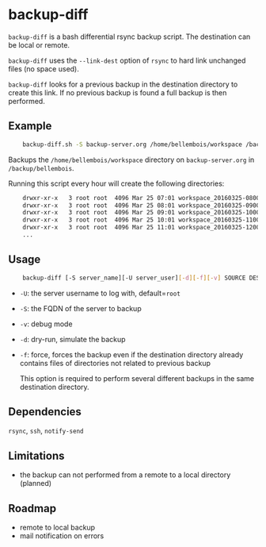 # backup-diff

`backup-diff` is a bash differential rsync backup script. The destination can be local or remote.

`backup-diff` uses the `--link-dest` option of `rsync` to hard link unchanged files (no space used).

`backup-diff` looks for a previous backup in the destination directory to create this link. If no previous backup is found a full backup is then performed.

## Example

```bash
    backup-diff.sh -S backup-server.org /home/bellembois/workspace /backup/bellembois
```

Backups the `/home/bellembois/workspace` directory on `backup-server.org` in `/backup/bellembois`.

Running this script every hour will create the following directories:

```bash
    drwxr-xr-x   3 root root  4096 Mar 25 07:01 workspace_20160325-080001
    drwxr-xr-x   3 root root  4096 Mar 25 08:01 workspace_20160325-090001
    drwxr-xr-x   3 root root  4096 Mar 25 09:01 workspace_20160325-100001
    drwxr-xr-x   3 root root  4096 Mar 25 10:01 workspace_20160325-110001
    drwxr-xr-x   3 root root  4096 Mar 25 11:01 workspace_20160325-120001
    ...
```

## Usage

```bash
    backup-diff [-S server_name][-U server_user][-d][-f][-v] SOURCE DESTINATION
```
- `-U`: the server username to log with, default=`root`
- `-S`: the FQDN of the server to backup
- `-v`: debug mode
- `-d`: dry-run, simulate the backup
- `-f`: force, forces the backup even if the destination directory already contains files of directories not related to previous backup

    This option is required to perform several different backups in the same destination directory.

## Dependencies

`rsync`, `ssh`, `notify-send`

## Limitations

- the backup can not performed from a remote to a local directory (planned)

## Roadmap

- remote to local backup
- mail notification on errors
